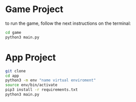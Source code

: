 # Game Project 

to run the game, follow the next instructions on the terminal:

```sh
cd game 
python3 main.py
```


# App Project

```sh
git clone
cd app 
python3 -m env "name virtual enviroment"
source env/bin/activate
pip3 install -r requirements.txt
python3 main.py
```
